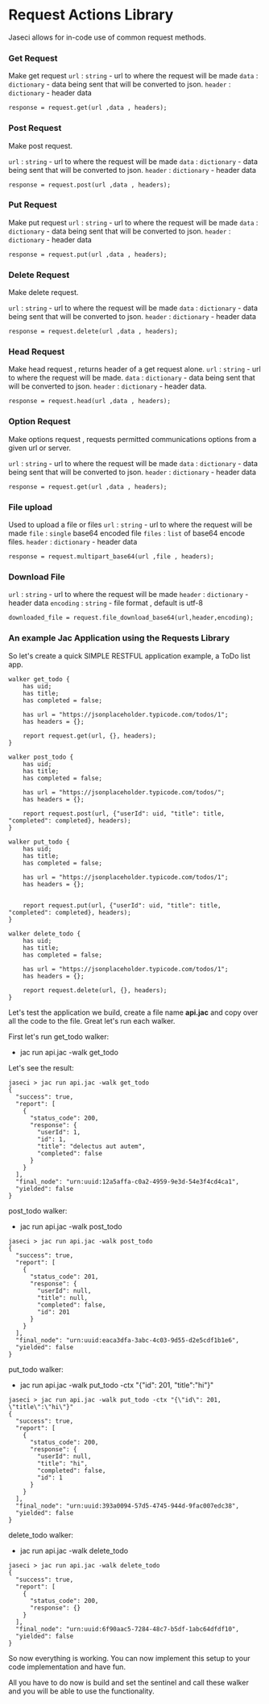 # Request Actions Library

Jaseci allows for in-code use of common  request methods.

### Get Request

Make get request
`url` : `string`  - url to where the request will be made
`data` : `dictionary` - data being sent that will be converted to json.
`header` : `dictionary` -  header data

```jac
response = request.get(url ,data , headers);
```

### Post Request

Make post request.

`url` : `string` - url to where the request will be made
`data` : `dictionary` - data being sent that will be converted to json.
`header` : `dictionary` -  header data

```jac
response = request.post(url ,data , headers);
```
### Put Request

Make put request
`url` : `string`  - url to where the request will be made
`data` : `dictionary` - data being sent that will be converted to json.
`header` : `dictionary` -  header data

```jac
response = request.put(url ,data , headers);
```

### Delete Request

Make delete request.

`url` : `string`  - url to where the request will be made
`data` : `dictionary` - data being sent that will be converted to json.
`header` : `dictionary` -  header data

```jac
response = request.delete(url ,data , headers);
```

### Head Request

Make head request , returns header of  a get request alone.
`url` : `string`  - url to where the request will be made.
`data` : `dictionary` - data being sent that will be converted to json.
`header` : `dictionary` -  header data.

```jac
response = request.head(url ,data , headers);
```

### Option Request

Make options request , requests permitted communications options from a given url or server.

`url` : `string`  - url to where the request will be made
`data` : `dictionary` - data being sent that will be converted to json.
`header` : `dictionary` -  header data

```jac
response = request.get(url ,data , headers);
```

### File upload

Used to upload a file or files
`url` : `string`  - url to where the request will be made
`file` : `single` base64 encoded file
`files` : `list` of base64 encode files.
`header` : `dictionary` -  header data

```jac
response = request.multipart_base64(url ,file , headers);
```

### Download File

`url` : `string`  - url to where the request will be made
`header` : `dictionary` -  header data
`encoding` : `string` - file format , default is utf-8

```jac
downloaded_file = request.file_download_base64(url,header,encoding);
```
### An example Jac Application using the Requests Library

So let's create a quick SIMPLE RESTFUL application example, a ToDo list app.
```
walker get_todo {
    has uid;
    has title;
    has completed = false;

    has url = "https://jsonplaceholder.typicode.com/todos/1";
    has headers = {};

    report request.get(url, {}, headers);
}

walker post_todo {
    has uid;
    has title;
    has completed = false;

    has url = "https://jsonplaceholder.typicode.com/todos/";
    has headers = {};

    report request.post(url, {"userId": uid, "title": title, "completed": completed}, headers);
}

walker put_todo {
    has uid;
    has title;
    has completed = false;

    has url = "https://jsonplaceholder.typicode.com/todos/1";
    has headers = {};


    report request.put(url, {"userId": uid, "title": title, "completed": completed}, headers);
}

walker delete_todo {
    has uid;
    has title;
    has completed = false;

    has url = "https://jsonplaceholder.typicode.com/todos/1";
    has headers = {};

    report request.delete(url, {}, headers);
}
```

Let's test the application we build, create a file name **api.jac** and copy over all the code to the file. Great let's run each walker.

First let's run get_todo walker:
* jac run api.jac -walk get_todo

Let's see the result:
```
jaseci > jac run api.jac -walk get_todo
{
  "success": true,
  "report": [
    {
      "status_code": 200,
      "response": {
        "userId": 1,
        "id": 1,
        "title": "delectus aut autem",
        "completed": false
      }
    }
  ],
  "final_node": "urn:uuid:12a5affa-c0a2-4959-9e3d-54e3f4cd4ca1",
  "yielded": false
}
```

post_todo walker:
* jac run api.jac -walk post_todo
```
jaseci > jac run api.jac -walk post_todo
{
  "success": true,
  "report": [
    {
      "status_code": 201,
      "response": {
        "userId": null,
        "title": null,
        "completed": false,
        "id": 201
      }
    }
  ],
  "final_node": "urn:uuid:eaca3dfa-3abc-4c03-9d55-d2e5cdf1b1e6",
  "yielded": false
}
```

put_todo walker:
* jac run api.jac -walk put_todo -ctx "{\"id\": 201, \"title\":\"hi\"}"

```
jaseci > jac run api.jac -walk put_todo -ctx "{\"id\": 201, \"title\":\"hi\"}"
{
  "success": true,
  "report": [
    {
      "status_code": 200,
      "response": {
        "userId": null,
        "title": "hi",
        "completed": false,
        "id": 1
      }
    }
  ],
  "final_node": "urn:uuid:393a0094-57d5-4745-944d-9fac007edc38",
  "yielded": false
}
```

delete_todo walker:
* jac run api.jac -walk delete_todo

```
jaseci > jac run api.jac -walk delete_todo
{
  "success": true,
  "report": [
    {
      "status_code": 200,
      "response": {}
    }
  ],
  "final_node": "urn:uuid:6f90aac5-7284-48c7-b5df-1abc64dfdf10",
  "yielded": false
}
```

So now everything is working. You can now implement this setup to your code implementation and have fun.

All you have to do now is build and set the sentinel and call these walker and you will be able to use the functionality.

